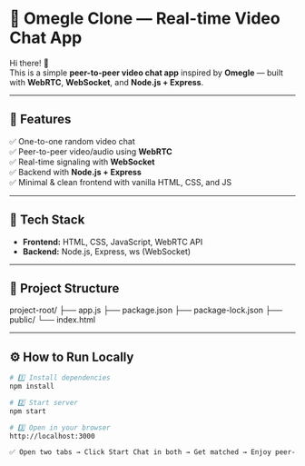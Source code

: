 # 🎥 Omegle Clone — Real-time Video Chat App

Hi there! 👋  
This is a simple **peer-to-peer video chat app** inspired by **Omegle** — built with **WebRTC**, **WebSocket**, and **Node.js + Express**.

---

## 🚀 Features

✅ One-to-one random video chat  
✅ Peer-to-peer video/audio using **WebRTC**  
✅ Real-time signaling with **WebSocket**  
✅ Backend with **Node.js + Express**  
✅ Minimal & clean frontend with vanilla HTML, CSS, and JS

---

## 📌 Tech Stack

- **Frontend:** HTML, CSS, JavaScript, WebRTC API
- **Backend:** Node.js, Express, ws (WebSocket)

---

## 📂 Project Structure

project-root/
├── app.js
├── package.json
├── package-lock.json
├── public/
  └── index.html


---

## ⚙️ How to Run Locally

```bash
# 1️⃣ Install dependencies
npm install

# 2️⃣ Start server
npm start

# 3️⃣ Open in your browser
http://localhost:3000

✅ Open two tabs → Click Start Chat in both → Get matched → Enjoy peer-to-peer video!
